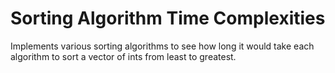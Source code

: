 # Sorting Algorithm Time Complexities

Implements various sorting algorithms to see how long it would take each algorithm to sort a vector of ints from least to greatest.
